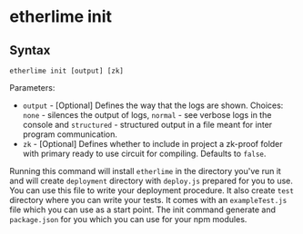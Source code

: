 # etherlime init

## Syntax

    etherlime init [output] [zk]

Parameters:

  - `output` - \[Optional\] Defines the way that the logs are shown.
    Choices: `none` - silences the output of logs, `normal` - see
    verbose logs in the console and `structured` - structured output in
    a file meant for inter program communication.
  - `zk` - \[Optional\] Defines whether to include in project a zk-proof
    folder with primary ready to use circuit for compiling. Defaults to
    `false`.

Running this command will install `etherlime` in the directory you've
run it and will create `deployment` directory with `deploy.js` prepared
for you to use. You can use this file to write your deployment
procedure. It also create `test` directory where you can write your
tests. It comes with an `exampleTest.js` file which you can use as a
start point. The init command generate and `package.json` for you which
you can use for your npm modules.